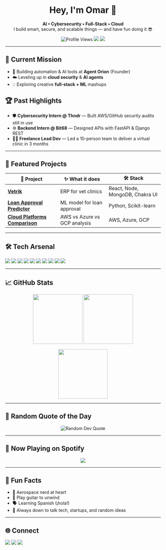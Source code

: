 <h1 align="center">Hey, I'm Omar 🚀</h1>
<p align="center">
  <b>AI • Cybersecurity • Full-Stack • Cloud</b>  
  <br>
  I build smart, secure, and scalable things — and have fun doing it 😎
</p>

<p align="center">
  <img src="https://komarev.com/ghpvc/?username=OmarElZaher&color=blue&style=flat-square&label=Profile+Views" alt="Profile Views" />
  <img src="https://img.shields.io/badge/Focus-AI%20Agents%20|%20Cloud%20Security-blue" />
  <img src="https://img.shields.io/badge/Loves-MERN%20Stack%20|%20FastAPI-orange" />
</p>

---

## 🔭 Current Mission
- 🧠 Building automation & AI tools at **Agent Orion** (Founder)
- ☁️ Leveling up in **cloud security** & **AI agents**
- 💡 Exploring creative **full-stack + ML** mashups

## 🏆 Past Highlights
- 🛡 **Cybersecurity Intern @ Thndr** — Built AWS/GitHub security audits still in use  
- ⚙️ **Backend Intern @ Bit68** — Designed APIs with FastAPI & Django REST  
- 👨‍💻 **Freelance Lead Dev** — Led a 10-person team to deliver a virtual clinic in 3 months  

---

## 🚀 Featured Projects
| 🚩 Project | ✨ What it does | 🛠 Stack |
|---|---|---|
| [**Vetrik**](#) | ERP for vet clinics | React, Node, MongoDB, Chakra UI |
| [**Loan Approval Predictor**](https://github.com/OmarElZaher/Load-Approval-Prediction-Model) | ML model for loan approval | Python, Scikit-learn |
| [**Cloud Platforms Comparison**](#) | AWS vs Azure vs GCP analysis | AWS, Azure, GCP |

---

## 🛠 Tech Arsenal
<p>
  <img src="https://img.shields.io/badge/Python-3776AB?logo=python&logoColor=white" />
  <img src="https://img.shields.io/badge/JavaScript-F7DF1E?logo=javascript&logoColor=black" />
  <img src="https://img.shields.io/badge/React-20232A?logo=react&logoColor=61DAFB" />
  <img src="https://img.shields.io/badge/Node.js-339933?logo=node.js&logoColor=white" />
  <img src="https://img.shields.io/badge/FastAPI-009688?logo=fastapi&logoColor=white" />
  <img src="https://img.shields.io/badge/Django-092E20?logo=django&logoColor=white" />
  <img src="https://img.shields.io/badge/AWS-232F3E?logo=amazon-aws&logoColor=white" />
  <img src="https://img.shields.io/badge/Azure-0078D4?logo=microsoft-azure&logoColor=white" />
  <img src="https://img.shields.io/badge/GCP-4285F4?logo=google-cloud&logoColor=white" />
  <img src="https://img.shields.io/badge/Docker-2496ED?logo=docker&logoColor=white" />
</p>

---

## 📈 GitHub Stats
<p align="center">
  <img src="https://github-readme-stats.vercel.app/api?username=OmarElZaher&show_icons=true&theme=tokyonight" height="160" />
  <img src="https://github-readme-streak-stats.herokuapp.com/?user=OmarElZaher&theme=tokyonight" height="160" />
</p>

<p align="center">
  <img src="https://github-readme-stats.vercel.app/api/top-langs/?username=OmarElZaher&layout=compact&theme=tokyonight" height="160" />
</p>

---

## 📜 Random Quote of the Day
<p align="center">
  <img src="https://quotes-github-readme.vercel.app/api?type=horizontal&theme=tokyonight" alt="Random Dev Quote" />
</p>

---

## 🎵 Now Playing on Spotify
<p align="center">
  <a href="https://spotify-github-profile.vercel.app/api/view?uid=YOUR_SPOTIFY_UID&redirect=true">
    <img src="https://spotify-github-profile.vercel.app/api/view?uid=YOUR_SPOTIFY_UID&cover_image=true&theme=default&show_offline=false&background_color=121212&bar_color=53b14f&bar_color_cover=true" />
  </a>
</p>

---

## 🎯 Fun Facts
- 🛫 Aerospace nerd at heart  
- 🎸 Play guitar to unwind  
- 🗣️ Learning Spanish (¡hola!)  
- 💬 Always down to talk tech, startups, and random ideas  

---

## 🌐 Connect
<p>
  <a href="https://www.linkedin.com/in/omarelzaher"><img src="https://img.shields.io/badge/LinkedIn-blue?logo=linkedin&logoColor=white" /></a>
  <a href="mailto:omarelzaher@icloud.com"><img src="https://img.shields.io/badge/Email-white?logo=gmail" /></a>
  <a href="https://github.com/OmarElZaher"><img src="https://img.shields.io/badge/GitHub-black?logo=github&logoColor=white" /></a>
</p>
